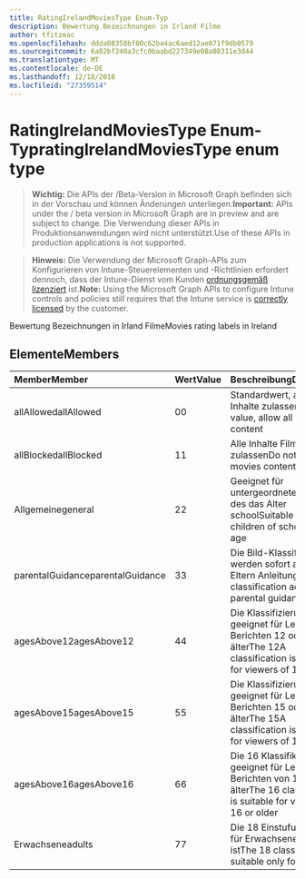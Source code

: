 ```yaml
---
title: RatingIrelandMoviesType Enum-Typ
description: Bewertung Bezeichnungen in Irland Filme
author: tfitzmac
ms.openlocfilehash: ddda08358bf00c62ba4ac6aed12ae871f9db0579
ms.sourcegitcommit: 6a82bf240a3cfc0baabd227349e08a08311e3d44
ms.translationtype: MT
ms.contentlocale: de-DE
ms.lasthandoff: 12/18/2018
ms.locfileid: "27359514"
---
```

# <a name="ratingirelandmoviestype-enum-type"></a><span data-ttu-id="c66bb-103">RatingIrelandMoviesType Enum-Typ</span><span class="sxs-lookup"><span data-stu-id="c66bb-103">ratingIrelandMoviesType enum type</span></span>

> <span data-ttu-id="c66bb-104">**Wichtig:** Die APIs der /Beta-Version in Microsoft Graph befinden sich in der Vorschau und können Änderungen unterliegen.</span><span class="sxs-lookup"><span data-stu-id="c66bb-104">**Important:** APIs under the / beta version in Microsoft Graph are in preview and are subject to change.</span></span> <span data-ttu-id="c66bb-105">Die Verwendung dieser APIs in Produktionsanwendungen wird nicht unterstützt.</span><span class="sxs-lookup"><span data-stu-id="c66bb-105">Use of these APIs in production applications is not supported.</span></span>

> <span data-ttu-id="c66bb-106">**Hinweis:** Die Verwendung der Microsoft Graph-APIs zum Konfigurieren von Intune-Steuerelementen und -Richtlinien erfordert dennoch, dass der Intune-Dienst vom Kunden [ordnungsgemäß lizenziert](https://go.microsoft.com/fwlink/?linkid=839381) ist.</span><span class="sxs-lookup"><span data-stu-id="c66bb-106">**Note:** Using the Microsoft Graph APIs to configure Intune controls and policies still requires that the Intune service is [correctly licensed](https://go.microsoft.com/fwlink/?linkid=839381) by the customer.</span></span>

<span data-ttu-id="c66bb-107">Bewertung Bezeichnungen in Irland Filme</span><span class="sxs-lookup"><span data-stu-id="c66bb-107">Movies rating labels in Ireland</span></span>
## <a name="members"></a><span data-ttu-id="c66bb-108">Elemente</span><span class="sxs-lookup"><span data-stu-id="c66bb-108">Members</span></span>
|<span data-ttu-id="c66bb-109">Member</span><span class="sxs-lookup"><span data-stu-id="c66bb-109">Member</span></span>|<span data-ttu-id="c66bb-110">Wert</span><span class="sxs-lookup"><span data-stu-id="c66bb-110">Value</span></span>|<span data-ttu-id="c66bb-111">Beschreibung</span><span class="sxs-lookup"><span data-stu-id="c66bb-111">Description</span></span>|
|:---|:---|:---|
|<span data-ttu-id="c66bb-112">allAllowed</span><span class="sxs-lookup"><span data-stu-id="c66bb-112">allAllowed</span></span>|<span data-ttu-id="c66bb-113">0</span><span class="sxs-lookup"><span data-stu-id="c66bb-113">0</span></span>|<span data-ttu-id="c66bb-114">Standardwert, alle Filme Inhalte zulassen</span><span class="sxs-lookup"><span data-stu-id="c66bb-114">Default value, allow all movies content</span></span>|
|<span data-ttu-id="c66bb-115">allBlocked</span><span class="sxs-lookup"><span data-stu-id="c66bb-115">allBlocked</span></span>|<span data-ttu-id="c66bb-116">1</span><span class="sxs-lookup"><span data-stu-id="c66bb-116">1</span></span>|<span data-ttu-id="c66bb-117">Alle Inhalte Filme nicht zulassen</span><span class="sxs-lookup"><span data-stu-id="c66bb-117">Do not allow any movies content</span></span>|
|<span data-ttu-id="c66bb-118">Allgemeine</span><span class="sxs-lookup"><span data-stu-id="c66bb-118">general</span></span>|<span data-ttu-id="c66bb-119">2</span><span class="sxs-lookup"><span data-stu-id="c66bb-119">2</span></span>|<span data-ttu-id="c66bb-120">Geeignet für untergeordnete Elemente des das Alter school</span><span class="sxs-lookup"><span data-stu-id="c66bb-120">Suitable for children of school going age</span></span>|
|<span data-ttu-id="c66bb-121">parentalGuidance</span><span class="sxs-lookup"><span data-stu-id="c66bb-121">parentalGuidance</span></span>|<span data-ttu-id="c66bb-122">3</span><span class="sxs-lookup"><span data-stu-id="c66bb-122">3</span></span>|<span data-ttu-id="c66bb-123">Die Bild-Klassifizierung werden sofort advises Eltern Anleitungen</span><span class="sxs-lookup"><span data-stu-id="c66bb-123">The PG classification advises parental guidance</span></span>|
|<span data-ttu-id="c66bb-124">agesAbove12</span><span class="sxs-lookup"><span data-stu-id="c66bb-124">agesAbove12</span></span>|<span data-ttu-id="c66bb-125">4</span><span class="sxs-lookup"><span data-stu-id="c66bb-125">4</span></span>|<span data-ttu-id="c66bb-126">Die Klassifizierung 12A ist geeignet für Leser von Berichten 12 oder älter</span><span class="sxs-lookup"><span data-stu-id="c66bb-126">The 12A classification is suitable for viewers of 12 or older</span></span>|
|<span data-ttu-id="c66bb-127">agesAbove15</span><span class="sxs-lookup"><span data-stu-id="c66bb-127">agesAbove15</span></span>|<span data-ttu-id="c66bb-128">5</span><span class="sxs-lookup"><span data-stu-id="c66bb-128">5</span></span>|<span data-ttu-id="c66bb-129">Die Klassifizierung 15A ist geeignet für Leser von Berichten 15 oder älter</span><span class="sxs-lookup"><span data-stu-id="c66bb-129">The 15A classification is suitable for viewers of 15 or older</span></span>|
|<span data-ttu-id="c66bb-130">agesAbove16</span><span class="sxs-lookup"><span data-stu-id="c66bb-130">agesAbove16</span></span>|<span data-ttu-id="c66bb-131">6</span><span class="sxs-lookup"><span data-stu-id="c66bb-131">6</span></span>|<span data-ttu-id="c66bb-132">Die 16 Klassifikation ist geeignet für Leser von Berichten von 16 oder älter</span><span class="sxs-lookup"><span data-stu-id="c66bb-132">The 16 classification is suitable for viewers of 16 or older</span></span>|
|<span data-ttu-id="c66bb-133">Erwachsene</span><span class="sxs-lookup"><span data-stu-id="c66bb-133">adults</span></span>|<span data-ttu-id="c66bb-134">7</span><span class="sxs-lookup"><span data-stu-id="c66bb-134">7</span></span>|<span data-ttu-id="c66bb-135">Die 18 Einstufung, die nur für Erwachsene geeignet ist</span><span class="sxs-lookup"><span data-stu-id="c66bb-135">The 18 classification, suitable only for adults</span></span>|





